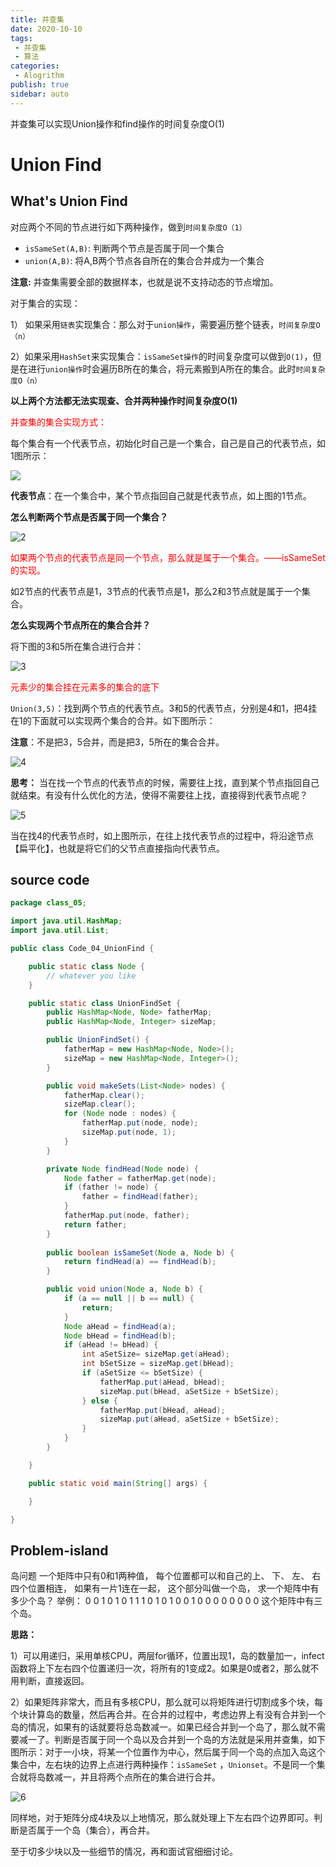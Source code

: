 ```yaml
---
title: 并查集
date: 2020-10-10
tags:
 - 并查集
 - 算法
categories:
 - Alogrithm
publish: true
sidebar: auto
---
```

并查集可以实现Union操作和find操作的时间复杂度O(1)

<!-- more -->
# Union Find

## What's Union Find

对应两个不同的节点进行如下两种操作，做到`时间复杂度O（1）`

- `isSameSet(A,B)`: 判断两个节点是否属于同一个集合
- `union(A,B)`: 将A,B两个节点各自所在的集合合并成为一个集合

**注意:** 并查集需要全部的数据样本，也就是说不支持动态的节点增加。

对于集合的实现：

1） 如果采用`链表`实现集合：那么对于`union操作`，需要遍历整个链表，`时间复杂度O（n）`

2）如果采用`HashSet`来实现集合：`isSameSet操作`的时间复杂度可以做到`O(1)`，但是在进行`union操作`时会遍历B所在的集合，将元素搬到A所在的集合。此时`时间复杂度O（n）`

**以上两个方法都无法实现查、合并两种操作时间复杂度O(1)**

<font color='red'>并查集的集合实现方式：</font>

每个集合有一个代表节点，初始化时自己是一个集合，自己是自己的代表节点，如1图所示：

![](https://gitee.com/KingJzt/myblog-image-bed/raw/master/20201012151909.png)


**代表节点**：在一个集合中，某个节点指回自己就是代表节点，如上图的1节点。

**怎么判断两个节点是否属于同一个集合？**

![2](https://i.loli.net/2020/10/12/3R4nCSeWDxtlUVk.png)



<font color='red'>如果两个节点的代表节点是同一个节点，那么就是属于一个集合。——isSameSet的实现。</font>

如2节点的代表节点是1，3节点的代表节点是1，那么2和3节点就是属于一个集合。

**怎么实现两个节点所在的集合合并？**

将下图的3和5所在集合进行合并：

![3](https://i.loli.net/2020/10/12/2xE6RTsk48r5uKi.png)





<font color='red'>元素少的集合挂在元素多的集合的底下</font>

`Union(3,5)`：找到两个节点的代表节点。3和5的代表节点，分别是4和1，把4挂在1的下面就可以实现两个集合的合并。如下图所示：

**注意**：不是把3，5合并，而是把3，5所在的集合合并。



![4](https://i.loli.net/2020/10/12/SjlDQwqTCERrmcu.png)

**思考：** 当在找一个节点的代表节点的时候，需要往上找，直到某个节点指回自己就结束。有没有什么优化的方法，使得不需要往上找，直接得到代表节点呢？

![5](https://i.loli.net/2020/10/12/p4kfNozCdvSgewA.png)





当在找4的代表节点时，如上图所示，在往上找代表节点的过程中，将沿途节点【扁平化】，也就是将它们的父节点直接指向代表节点。

## source code

```java
package class_05;

import java.util.HashMap;
import java.util.List;

public class Code_04_UnionFind {

	public static class Node {
		// whatever you like
	}

	public static class UnionFindSet {
		public HashMap<Node, Node> fatherMap;
		public HashMap<Node, Integer> sizeMap;

		public UnionFindSet() {
			fatherMap = new HashMap<Node, Node>();
			sizeMap = new HashMap<Node, Integer>();
		}

		public void makeSets(List<Node> nodes) {
			fatherMap.clear();
			sizeMap.clear();
			for (Node node : nodes) {
				fatherMap.put(node, node);
				sizeMap.put(node, 1);
			}
		}

		private Node findHead(Node node) {
			Node father = fatherMap.get(node);
			if (father != node) {
				father = findHead(father);
			}
			fatherMap.put(node, father);
			return father;
		}
		
		public boolean isSameSet(Node a, Node b) {
			return findHead(a) == findHead(b);
		}

		public void union(Node a, Node b) {
			if (a == null || b == null) {
				return;
			}
			Node aHead = findHead(a);
			Node bHead = findHead(b);
			if (aHead != bHead) {
				int aSetSize= sizeMap.get(aHead);
				int bSetSize = sizeMap.get(bHead);
				if (aSetSize <= bSetSize) {
					fatherMap.put(aHead, bHead);
					sizeMap.put(bHead, aSetSize + bSetSize);
				} else {
					fatherMap.put(bHead, aHead);
					sizeMap.put(aHead, aSetSize + bSetSize);
				}
			}
		}

	}

	public static void main(String[] args) {

	}

}

```



## Problem-island

岛问题
一个矩阵中只有0和1两种值， 每个位置都可以和自己的上、 下、 左、 右四个位置相连， 如果有一片1连在一起， 这个部分叫做一个岛， 求一个矩阵中有多少个岛？
举例：
0 0 1 0 1 0
1 1 1 0 1 0
1 0 0 1 0 0
0 0 0 0 0 0
这个矩阵中有三个岛。

**思路：**

1）可以用递归，采用单核CPU，两层for循环，位置出现1，岛的数量加一，infect函数将上下左右四个位置递归一次，将所有的1变成2。如果是0或者2，那么就不用判断，直接返回。

2）如果矩阵非常大，而且有多核CPU，那么就可以将矩阵进行切割成多个块，每个块计算岛的数量，然后再合并。在合并的过程中，考虑边界上有没有合并到一个岛的情况，如果有的话就要将总岛数减一。如果已经合并到一个岛了，那么就不需要减一了。判断是否属于同一个岛以及合并到一个岛的方法就是采用并查集，如下图所示：对于一小块，将某一个位置作为中心，然后属于同一个岛的点加入岛这个集合中，左右块的边界上点进行两种操作：`isSameSet` ，`Unionset`。不是同一个集合就将岛数减一，并且将两个点所在的集合进行合并。

![6](https://i.loli.net/2020/10/12/fVj23nFxiRypdZ5.png)



同样地，对于矩阵分成4块及以上地情况，那么就处理上下左右四个边界即可。判断是否属于一个岛（集合），再合并。

至于切多少块以及一些细节的情况，再和面试官细细讨论。